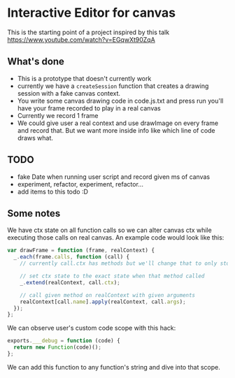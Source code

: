 # Interactive Editor for canvas

This is the starting point of a project inspired by this talk https://www.youtube.com/watch?v=EGqwXt90ZqA

## What's done
- This is a prototype that doesn't currently work
- currently we have a `createSession` function that creates a drawing session with a fake canvas context.
- You write some canvas drawing code in code.js.txt and press run you'll have your frame recorded to play in a real canvas
- Currently we record 1 frame
- We could give user a real context and use drawImage on every frame and record that. But we want more inside info like which line of code draws what.

## TODO
- fake Date when running user script and record given ms of canvas
- experiment, refactor, experiment, refactor...
- add items to this todo :D

## Some notes

We have ctx state on all function calls so we can alter canvas ctx while executing those calls on real canvas. An example code would look like this:
```js
var drawFrame = function (frame, realContext) {
  _.each(frame.calls, function (call) {
    // currently call.ctx has methods but we'll change that to only store non-function fields

    // set ctx state to the exact state when that method called
    _.extend(realContext, call.ctx);

    // call given method on realContext with given arguments
    realContext[call.name].apply(realContext, call.args);
  });
};
```

We can observe user's custom code scope with this hack:
```js
exports.___debug = function (code) {
  return new Function(code)();
};
```
We can add this function to any function's string and dive into that scope.
